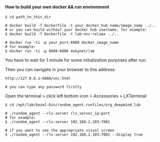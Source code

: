 #### How to build your own docker && run environment
```
$ cd path_to_this_dir

# docker build -f Dockerfile -t your_docker_hub_name/image_name ../..
# or you can build without your docker hub username, for example:
$ docker build -f Dockerfile -t lab-vnc-relaax ../..

# docker run -ti -p your_port:6080 docker_image_name
# for example:
$ docker run -ti -p 6080:6080 4skynet/lab
```

You have to wait for 1 minute for some initialization purposes after run.

Then you can navigate in your browser to this address:
```
http://127.0.0.1:6080/vnc.html

# you can type any password firstly
```

Open the terminal > click left bottom icon > Accessories > LXTerminal:
```
$ cd /opt/lab/bazel-bin/random_agent.runfiles/org_deepmind_lab

# ./random_agent --rlx-server rlx_server_ip:port
# for example:
$ ./random_agent --rlx-server 192.168.2.103:7001

# if you want to see the appropriate visual screen
$ ./random_agent --rlx-server 192.168.2.103:7001 --display true
```
